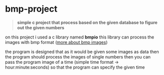 # bmp-project
>**simple c project that process based on the given database to figure out the given numbers**

on this project i used a c library named **bmpio**
this library can process the images with bmp format ([more about bmp images](https://en.wikipedia.org/wiki/BMP_file_format))

the program is designed that as it would be given some images as data
then the program should process the images of single numbers
then you can pass the program image of a time (simple time format -> hour:minute:seconds) so that the program can specify the given time



